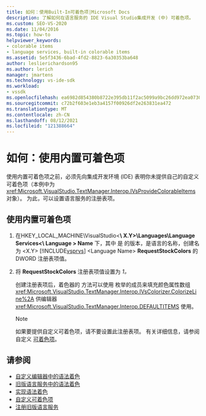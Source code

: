 ```yaml
---
title: 如何：使用Built-In可着色项|Microsoft Docs
description: 了解如何在语言服务的 IDE Visual Studio集成开发 (中) 可着色项。
ms.custom: SEO-VS-2020
ms.date: 11/04/2016
ms.topic: how-to
helpviewer_keywords:
- colorable items
- language services, built-in colorable items
ms.assetid: 5e5f3436-6bad-4fd2-8823-6a30353ba648
author: leslierichardson95
ms.author: lerich
manager: jmartens
ms.technology: vs-ide-sdk
ms.workload:
- vssdk
ms.openlocfilehash: ea6982d854380b8722e395db11f2ac5099a9bc26dd972ea0730cfbfeef586303
ms.sourcegitcommit: c72b2f603e1eb3a4157f00926df2e263831ea472
ms.translationtype: MT
ms.contentlocale: zh-CN
ms.lasthandoff: 08/12/2021
ms.locfileid: "121388664"
---
```

# <a name="how-to-use-built-in-colorable-items"></a>如何：使用内置可着色项
使用内置可着色项之前，必须先向集成开发环境 (IDE) 表明你未提供自己的自定义可着色项（本例中为 <xref:Microsoft.VisualStudio.TextManager.Interop.IVsProvideColorableItems> 对象）。 为此，可以设置语言服务的注册表项。

## <a name="to-use-built-in-colorable-items"></a>使用内置可着色项

1. 在HKEY_LOCAL_MACHINE\VisualStudio<**\\ X.Y>\Languages\Language Services<\\ Language \> Name** 下，其中 是 的版本，是语言的名称，创建名为 \<X.Y> [!INCLUDE[vsprvs](../../code-quality/includes/vsprvs_md.md)] \<Language Name> **RequestStockColors** 的 DWORD 注册表项值。

2. 将 **RequestStockColors** 注册表项值设置为 *1。*

    创建注册表项后，着色器的 方法可以使用 枚举的成员来填充颜色属性数组 <xref:Microsoft.VisualStudio.TextManager.Interop.IVsColorizer.ColorizeLine%2A> 供编辑器 <xref:Microsoft.VisualStudio.TextManager.Interop.DEFAULTITEMS> 使用。

   > [!NOTE]
   > 如果要提供自定义可着色项，请不要设置此注册表项。 有关详细信息，请参阅自定义 [可着色项](../../extensibility/internals/custom-colorable-items.md)。

## <a name="see-also"></a>请参阅
- [自定义编辑器中的语法着色](../../extensibility/syntax-coloring-in-custom-editors.md)
- [旧版语言服务中的语法着色](../../extensibility/internals/syntax-coloring-in-a-legacy-language-service.md)
- [实现语法着色](../../extensibility/internals/implementing-syntax-coloring.md)
- [自定义可着色项](../../extensibility/internals/custom-colorable-items.md)
- [注册旧版语言服务](../../extensibility/internals/registering-a-legacy-language-service2.md)
